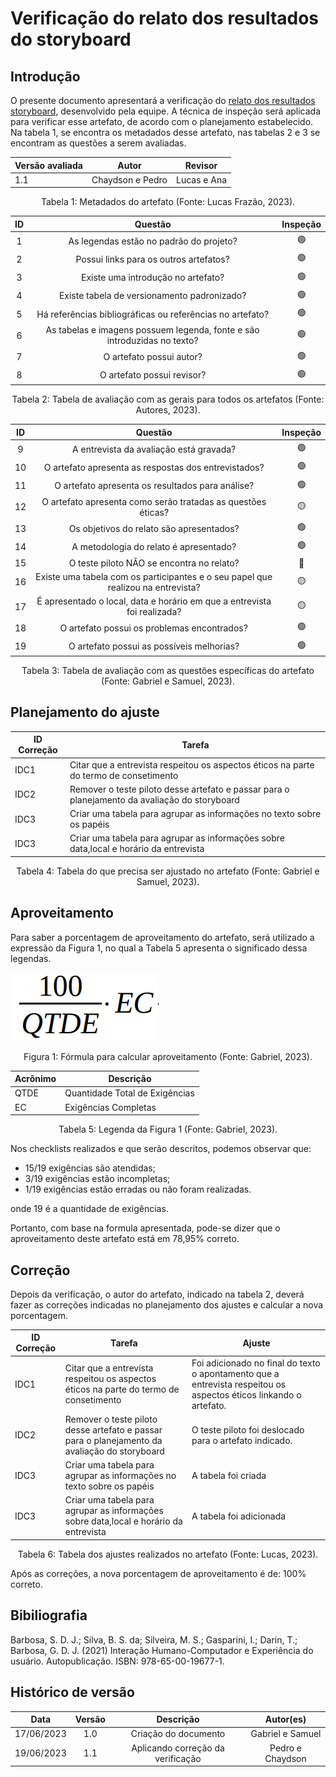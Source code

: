 # Verificação do relato dos resultados do storyboard

## Introdução

O presente documento apresentará a verificação do [relato dos resultados storyboard](../../design-avaliacao-desenvolvimento/nivel1/storyboard/relatoDosResultadosStoryBoard.md), desenvolvido pela equipe. A técnica de inspeção será aplicada para verificar esse artefato, de acordo com o planejamento estabelecido. Na tabela 1, se encontra os metadados desse artefato, nas tabelas 2 e 3 se encontram as questões a serem avaliadas.

<center>

| Versão avaliada | Autor            | Revisor     |
| ---------------- | ---------------- | ----------- |
| 1.1              | Chaydson e Pedro | Lucas e Ana |

</center>

<div style="text-align: center">
<p> Tabela 1: Metadados do artefato (Fonte: Lucas Frazão, 2023). </p>
</div>

| ID |                                 Questão                                 | Inspeção |
| :-: | :-----------------------------------------------------------------------: | :--------: |
| 1 |                 As legendas estão no padrão do projeto?                 |     🟢     |
| 2 |                  Possui links para os outros artefatos?                  |     🟢     |
| 3 |                   Existe uma introdução no artefato?                   |     🟢     |
| 4 |                Existe tabela de versionamento padronizado?                |     🟢     |
| 5 |      Há referências bibliográficas ou referências no artefato?      |     🟢     |
| 6 | As tabelas e imagens possuem legenda, fonte e são introduzidas no texto? |     🟢     |
| 7 |                         O artefato possui autor?                         |     🟢     |
| 8 |                        O artefato possui revisor?                        |     🟢     |

<div style="text-align: center">
<p> Tabela 2: Tabela de avaliação com as gerais para todos os artefatos (Fonte: Autores, 2023). </p>
</div>

| ID |                                     Questão                                     | Inspeção |
| :-: | :------------------------------------------------------------------------------: | :--------: |
| 9 |                    A entrevista da avaliação está gravada?                    |     🟢     |
| 10 |               O artefato apresenta as respostas dos entrevistados?               |     🟢     |
| 11 |                O artefato apresenta os resultados para análise?                |     🟢     |
| 12 |         O artefato apresenta como serão tratadas as questões éticas?         |     🟡     |
| 13 |                    Os objetivos do relato são apresentados?                    |     🟢     |
| 14 |                     A metodologia do relato é apresentado?                     |     🟢     |
| 15 |                    O teste piloto NÃO se encontra no relato?                    |     🔴     |
| 16 | Existe uma tabela com os participantes e o seu papel que realizou na entrevista? |     🟡     |
| 17 |    É apresentado o local, data e horário em que a entrevista foi realizada?    |     🟡     |
| 18 |                   O artefato possui os problemas encontrados?                   |     🟢     |
| 19 |                    O artefato possui as possíveis melhorias?                    |     🟢     |

<div style="text-align: center">
<p> Tabela 3: Tabela de avaliação com as questões específicas do artefato (Fonte: Gabriel e Samuel, 2023). </p>
</div>

## Planejamento do ajuste

| ID Correção | Tarefa                                                                                          |
| ------------- | ----------------------------------------------------------------------------------------------- |
| IDC1          | Citar que a entrevista respeitou os aspectos éticos na parte do termo de consetimento         |
| IDC2          | Remover o teste piloto desse artefato e passar para o planejamento da avaliação do storyboard |
| IDC3          | Criar uma tabela para agrupar as informações no texto sobre os papéis                        |
| IDC3          | Criar uma tabela para agrupar as informações sobre data,local e horário da entrevista        |

<div style="text-align: center">
<p> Tabela 4: Tabela do que precisa ser ajustado no artefato (Fonte: Gabriel e Samuel, 2023). </p>
</div>

## Aproveitamento

Para saber a porcentagem de aproveitamento do artefato, será utilizado a expressão da Figura 1, no qual a Tabela 5 apresenta o significado dessa legendas.

<img src="../../../images/formulaCalculoAproveitamento.png"  alt="legenda da fórmula da figura 1"/>
<div style="text-align: center">

<p> Figura 1: Fórmula para calcular aproveitamento (Fonte: Gabriel, 2023). </p>
</div>

| Acrônimo | Descrição                     |
| --------- | ------------------------------- |
| QTDE      | Quantidade Total de Exigências |
| EC        | Exigências Completas           |

<div style="text-align: center">
<p> Tabela 5: Legenda da Figura 1 (Fonte: Gabriel, 2023). </p>
</div>

Nos checklists realizados e que serão descritos, podemos observar que:

- 15/19 exigências são atendidas;
- 3/19 exigências estão incompletas;
- 1/19 exigências estão erradas ou não foram realizadas.

onde 19 é a quantidade de exigências.

Portanto, com base na formula apresentada, pode-se dizer que o aproveitamento deste artefato está em 78,95% correto.

## Correção

Depois da verificação, o autor do artefato, indicado na tabela 2, deverá fazer as correções indicadas no planejamento dos ajustes e calcular a nova porcentagem.

| ID Correção | Tarefa                                                                                          | Ajuste                                                                                                             |
| ------------- | ----------------------------------------------------------------------------------------------- | ------------------------------------------------------------------------------------------------------------------ |
| IDC1          | Citar que a entrevista respeitou os aspectos éticos na parte do termo de consetimento         | Foi adicionado no final do texto o apontamento que a entrevista respeitou os aspectos éticos linkando o artefato. |
| IDC2          | Remover o teste piloto desse artefato e passar para o planejamento da avaliação do storyboard | O teste piloto foi deslocado para o artefato indicado.                                                             |
| IDC3          | Criar uma tabela para agrupar as informações no texto sobre os papéis                        | A tabela foi criada                                                                                                |
| IDC3          | Criar uma tabela para agrupar as informações sobre data,local e horário da entrevista        | A tabela foi adicionada                                                                                            |

<!-- Atualizar histórico de versão, após corrigir. -->

<div style="text-align: center">
<p> Tabela 6: Tabela dos ajustes realizados no artefato (Fonte: Lucas, 2023). </p>
</div>

Após as correções, a nova porcentagem de aproveitamento é de: 100% correto.

## Bibiliografia

Barbosa, S. D. J.; Silva, B. S. da; Silveira, M. S.; Gasparini, I.; Darin, T.; Barbosa, G. D. J. (2021) Interação Humano-Computador e Experiência do usuário. Autopublicação. ISBN: 978-65-00-19677-1.

## Histórico de versão

|    Data    | Versão |      Descrição      |    Autor(es)    |
| :--------: | :-----: | :--------------------: | :--------------: |
| 17/06/2023 |   1.0   | Criação do documento | Gabriel e Samuel |
| 19/06/2023 |   1.1   | Aplicando correção da verificação | Pedro e Chaydson |

